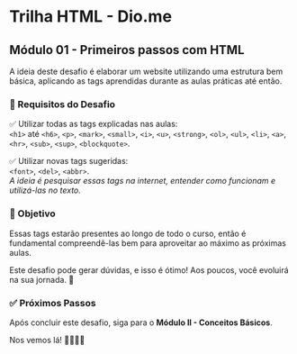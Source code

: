 # Trilha HTML - Dio.me

## Módulo 01 - Primeiros passos com HTML

A ideia deste desafio é elaborar um website utilizando uma estrutura bem básica, aplicando as tags aprendidas durante as aulas práticas até então.

### 📌 Requisitos do Desafio

✅ Utilizar todas as tags explicadas nas aulas:  
`<h1>` até `<h6>`, `<p>`, `<mark>`, `<small>`, `<i>`, `<u>`, `<strong>`, `<ol>`, `<ul>`, `<li>`, `<a>`, `<hr>`, `<sub>`, `<sup>`, `<blockquote>`.  

✅ Utilizar novas tags sugeridas:  
`<font>`, `<del>`, `<abbr>`.  
*A ideia é pesquisar essas tags na internet, entender como funcionam e utilizá-las no texto.*

### 🎯 Objetivo

Essas tags estarão presentes ao longo de todo o curso, então é fundamental compreendê-las bem para aproveitar ao máximo as próximas aulas.

Este desafio pode gerar dúvidas, e isso é ótimo! Aos poucos, você evoluirá na sua jornada. 🚀  

### ✅ Próximos Passos

Após concluir este desafio, siga para o **Módulo II - Conceitos Básicos**.  

Nos vemos lá! 👩‍💻👨‍💻

